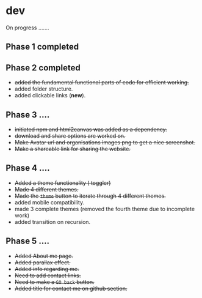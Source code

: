 # dev
On progress .......


## Phase 1 completed 

## Phase 2 completed
+ ~~added the fundamental functional parts of code for efficient working.~~
+ added folder structure.
+ added clickable links (**new**).

## Phase 3 ....
+ ~~initiated npm and html2canvas was added as a dependency.~~
+ ~~download and share options are worked on.~~
+ ~~Make Avatar url and organisations images png to get a nice screenshot.~~
+ ~~Make a shareable link for sharing the website.~~

## Phase 4 ....
+ ~~Added a theme functionality ( toggler)~~
+ ~~Made 4 different themes.~~
+ ~~Made the `theme` button to iterate through 4 different themes.~~
+ added mobile compatibility.
+ made 3 complete themes (removed the fourth theme due to incomplete work)
+ added transition on recursion.

## Phase 5 ....
+ ~~Added About me page.~~
+ ~~Added parallax effect.~~
+ ~~Added info regarding me.~~
+ ~~Need to add contact links.~~
+ ~~Need to make a `GO back` button.~~
+ ~~Added title for contact me on github section.~~
